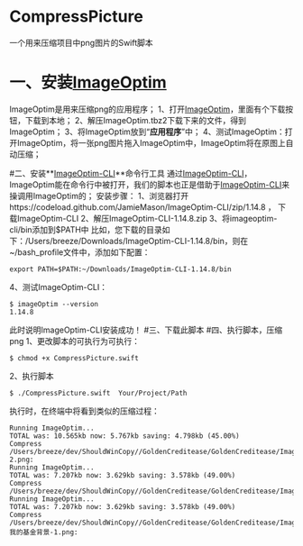 # CompressPicture
一个用来压缩项目中png图片的Swift脚本

# 一、安装[ImageOptim](https://imageoptim.com/mac)
ImageOptim是用来压缩png的应用程序；
1、打开[ImageOptim](https://imageoptim.com/mac)，里面有个下载按钮，下载到本地；
2、解压ImageOptim.tbz2下载下来的文件，得到ImageOptim；
3、将ImageOptim放到“**应用程序**”中；
4、测试ImageOptim：打开ImageOptim，将一张png图片拖入ImageOptim中，ImageOptim将在原图上自动压缩；

#二、安装**[ImageOptim-CLI](https://github.com/JamieMason/ImageOptim-CLI)**命令行工具
通过[ImageOptim-CLI](https://github.com/JamieMason/ImageOptim-CLI)，ImageOptim能在命令行中被打开，我们的脚本也正是借助于[ImageOptim-CLI](https://github.com/JamieMason/ImageOptim-CL)来操调用ImageOptim的；
安装步骤：
1、浏览器打开https://codeload.github.com/JamieMason/ImageOptim-CLI/zip/1.14.8 ， 下载ImageOptim-CLI
2、解压ImageOptim-CLI-1.14.8.zip
3、将imageoptim-cli/bin添加到$PATH中
比如，您下载的目录如下：/Users/breeze/Downloads/ImageOptim-CLI-1.14.8/bin，则在~/bash_profile文件中，添加如下配置：
```
export PATH=$PATH:~/Downloads/ImageOptim-CLI-1.14.8/bin
```
4、测试ImageOptim-CLI： 
```
$ imageOptim --version
1.14.8
```
此时说明ImageOptim-CLI安装成功！
#三、下载此脚本
#四、执行脚本，压缩png
1、更改脚本的可执行为可执行：
```
$ chmod +x CompressPicture.swift
```
2、执行脚本
```
$ ./CompressPicture.swift  Your/Project/Path
```
执行时，在终端中将看到类似的压缩过程：
```
Running ImageOptim...
TOTAL was: 10.565kb now: 5.767kb saving: 4.798kb (45.00%)
Compress /Users/breeze/dev/ShouldWinCopy//GoldenCreditease/GoldenCreditease/Images.xcassets/fund/fund_list_buy_more.imageset/icon01-2.png:
Running ImageOptim...
TOTAL was: 7.207kb now: 3.629kb saving: 3.578kb (49.00%)
Compress /Users/breeze/dev/ShouldWinCopy//GoldenCreditease/GoldenCreditease/Images.xcassets/fund/fund_list_buy_more.imageset/icon01.png:
Running ImageOptim...
TOTAL was: 7.207kb now: 3.629kb saving: 3.578kb (49.00%)
Compress /Users/breeze/dev/ShouldWinCopy//GoldenCreditease/GoldenCreditease/Images.xcassets/fund/fund_myFund_header_background.imageset/我的基金背景-1.png:
```
